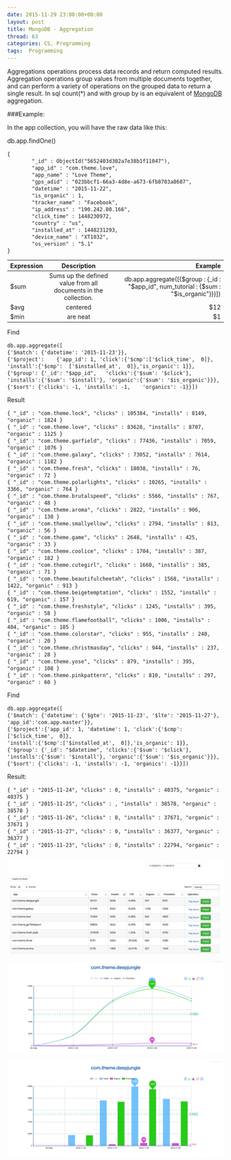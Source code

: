 ```yaml
---
date: 2015-11-29 23:00:00+00:00
layout: post
title: MongoDB - Aggregation
thread: 63
categories: CS, Programming
tags:  Programming
---
```


Aggregations operations process data records and return computed results. Aggregation operations group values from multiple documents together, and can perform a variety of operations on the grouped data to return a single result. In sql count(*) and with group by is an equivalent of [MongoDB](https://www.mongodb.org/) aggregation.

###Example:

In the app collection, you will have the raw data like this:

db.app.findOne()

	{
			"_id" : ObjectId("5652403d302a7e38b1f11047"),
			"app_id" : "com.theme.love",
			"app_name" : "Love Theme",
			"gps_adid" : "023bbcf1-66a3-4d8e-a673-6fb8703a8607",
			"datetime" : "2015-11-22",
			"is_organic" : 1,
			"tracker_name" : "Facebook",
			"ip_address" : "190.242.80.166",
			"click_time" : 1448230972,
			"country" : "us",
			"installed_at" : 1448231293,
			"device_name" : "XT1032",
			"os_version" : "5.1"
	}


| Expression  | Description  | Example |
|:------------- |:---------------:| -------------:|
| $sum      | Sums up the defined value from all documents in the collection. |         db.app.aggregate([{$group : {_id : "$app_id", num_tutorial : {$sum : "$is_organic"}}}]) |
| $avg      | centered        |           $12 |
| $min | are neat        |            $1 |


Find

	db.app.aggregate([
	{'$match': {'datetime': '2015-11-23'}}, 
	{'$project':	{'app_id': 1, 'click':{'$cmp':['$click_time',  0]}, 
	'install':{'$cmp':	['$installed_at',  0]},'is_organic': 1}},
	{'$group': {'_id': "$app_id", 	'clicks':{'$sum': '$click'}, 
	'installs':{'$sum': '$install'}, 'organic':{'$sum': '$is_organic'}}}, 
	{'$sort': {'clicks': -1, 'installs': -1, 	'organics': -1}}])
	
Result

	{ "_id" : "com.theme.lock", "clicks" : 105384, "installs" : 8149, "organic" : 1824 }
	{ "_id" : "com.theme.love", "clicks" : 83628, "installs" : 8707, "organic" : 1125 }
	{ "_id" : "com.theme.garfield", "clicks" : 77436, "installs" : 7059, "organic" : 1076 }
	{ "_id" : "com.theme.galaxy", "clicks" : 73052, "installs" : 7614, "organic" : 1182 }
	{ "_id" : "com.theme.fresh", "clicks" : 18038, "installs" : 76, "organic" : 72 }
	{ "_id" : "com.theme.polarlights", "clicks" : 10265, "installs" : 3366, "organic" : 764 }
	{ "_id" : "com.theme.brutalspeed", "clicks" : 5566, "installs" : 767, "organic" : 48 }
	{ "_id" : "com.theme.aroma", "clicks" : 2822, "installs" : 906, "organic" : 130 }
	{ "_id" : "com.theme.smallyellow", "clicks" : 2794, "installs" : 813, "organic" : 56 }
	{ "_id" : "com.theme.game", "clicks" : 2648, "installs" : 425, "organic" : 33 }
	{ "_id" : "com.theme.coolice", "clicks" : 1704, "installs" : 387, "organic" : 182 }
	{ "_id" : "com.theme.cutegirl", "clicks" : 1660, "installs" : 385, "organic" : 71 }
	{ "_id" : "com.theme.beautifulcheetah", "clicks" : 1568, "installs" : 1422, "organic" : 913 }
	{ "_id" : "com.theme.beigetemptation", "clicks" : 1552, "installs" : 619, "organic" : 157 }
	{ "_id" : "com.theme.freshstyle", "clicks" : 1245, "installs" : 395, "organic" : 58 }
	{ "_id" : "com.theme.flamefootball", "clicks" : 1006, "installs" : 404, "organic" : 185 }
	{ "_id" : "com.theme.colorstar", "clicks" : 955, "installs" : 240, "organic" : 20 }
	{ "_id" : "com.theme.christmasday", "clicks" : 944, "installs" : 237, "organic" : 28 }
	{ "_id" : "com.theme.yose", "clicks" : 879, "installs" : 395, "organic" : 108 }
	{ "_id" : "com.theme.pinkpattern", "clicks" : 810, "installs" : 297, "organic" : 60 }
	
Find

	db.app.aggregate([
	{'$match': {'datetime': {'$gte': '2015-11-23', '$lte': '2015-11-27'},
	'app_id':'com.app.master'}}, 
	{'$project':{'app_id': 1, 'datetime': 1, 'click':{'$cmp':['$click_time',  0]}, 
	'install':{'$cmp':['$installed_at',  0]},'is_organic': 1}},
	{'$group': {'_id': "$datetime", 'clicks':{'$sum': '$click'}, 
	'installs':{'$sum': '$install'}, 'organic':{'$sum': '$is_organic'}}}, 
	{'$sort': {'clicks': -1, 'installs': -1, 'organics': -1}}])

Result:

	{ "_id" : "2015-11-24", "clicks" : 0, "installs" : 40375, "organic" : 40375 }
	{ "_id" : "2015-11-25", "clicks" : , "installs" : 38578, "organic" : 38578 }
	{ "_id" : "2015-11-26", "clicks" : 0, "installs" : 37671, "organic" : 37671 }
	{ "_id" : "2015-11-27", "clicks" : 0, "installs" : 36377, "organic" : 36377 }
	{ "_id" : "2015-11-23", "clicks" : 0, "installs" : 22794, "organic" : 22794 }

![Alt text](/images/MongoDB-dashboard.png)

![Alt text](/images/MongoDB-dashboard2.png)

![Alt text](/images/MongoDB-dashboard3.png)


